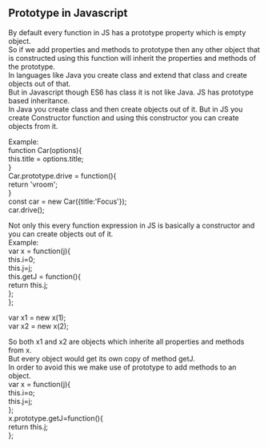 ## Prototype in Javascript
By default every function in JS has a prototype property which is empty object. <br/>
So if we add properties and methods to prototype then any other object that is constructed using this function will inherit the properties and methods of the prototype. <br/>
In languages like Java you create class and extend that class and create objects out of that. <br/>
But in Javascript though ES6 has class it is not like Java. JS has prototype based inheritance. <br/>
In Java you create class and then create objects out of it. But in JS you create Constructor function and using this constructor you can create objects from it. <br/>

Example: <br/>
function Car(options){ <br/>
  this.title = options.title; <br/>
} <br/>
Car.prototype.drive = function(){ <br/>
  return 'vroom'; <br/>
} <br/>
const car = new Car({title:'Focus'}); <br/>
car.drive(); <br/>

Not only this every function expression in JS is basically a constructor and you can create objects out of it. <br/>
Example: <br/>
var x = function(j){ <br/>
  this.i=0; <br/>
  this.j=j; <br/>
  this.getJ = function(){ <br/>
    return this.j; <br/>
  }; <br/>
}; <br/>

var x1 = new x(1); <br/>
var x2 = new x(2); <br/>

So both x1 and x2 are objects which inherite all properties and methods from x. <br/>
But every object would get its own copy of method getJ. <br/>
In order to avoid this we make use of prototype to add methods to an object. <br/>
var x = function(j){ <br/>
  this.i=o; <br/>
  this.j=j; <br/>
};<br/>
x.prototype.getJ=function(){ <br/>
    return this.j; <br/>
}; <br/>
  
  
